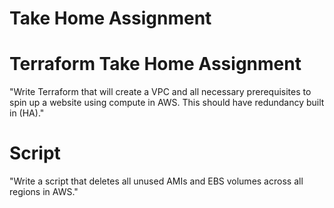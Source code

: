 # Take Home Assignment

# Terraform Take Home Assignment
"Write Terraform that will create a VPC and all necessary prerequisites to spin up a website using compute in AWS. This should have redundancy built in (HA)."


# Script
"Write a script that deletes all unused AMIs and EBS volumes across all regions in AWS."

